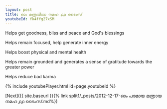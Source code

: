 ```yaml
---
layout: post
title: ഓം മന്ത്രവിധേ നമഹ ൧൧ ടൈംസ്
youtubeId: fk4ffg27xSM
---
```

 
 
Helps get goodness, bliss and peace and God's blessings
 
Helps remain focused, help generate inner energy 
 
Helps boost physical and mental health 
 
Helps remain grounded and generates a sense of gratitude towards the greater power 
 
Helps reduce bad karma
 
 
 
 


{% include youtubePlayer.html id=page.youtubeId %}
 
[Next]({{ site.baseurl }}{% link  split1/_posts/2012-12-17-ഓം പരമായ മന്ത്രായ നമഹ ൧൧ ടൈംസ്.md%})
 
